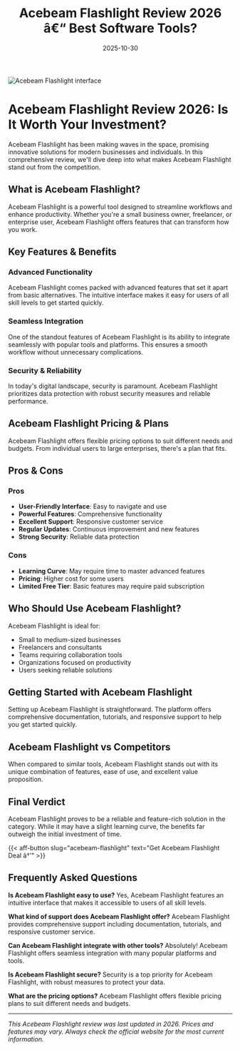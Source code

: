 ﻿---
title: "Acebeam Flashlight Review 2026 â€“ Best Software Tools?"
date: 2025-10-30
draft: false
rating: 4.8
category: "Software Tools"
tags: ["software-tools", "review", "2026"]
description: "Comprehensive Acebeam Flashlight review 2026. Discover if this  tool is the best choice for your needs."
keywords: "acebeam-flashlight, Acebeam Flashlight, review, software tools, 2026, best software tools"
image: "https://images.unsplash.com/photo-1555949963-aa79dcee981c?w=800&h=400&fit=crop&crop=center"
---

![Acebeam Flashlight interface](https://images.unsplash.com/photo-1555949963-aa79dcee981c?w=800&h=400&fit=crop&crop=center)

# Acebeam Flashlight Review 2026: Is It Worth Your Investment?

Acebeam Flashlight has been making waves in the  space, promising innovative solutions for modern businesses and individuals. In this comprehensive review, we'll dive deep into what makes Acebeam Flashlight stand out from the competition.

## What is Acebeam Flashlight?

Acebeam Flashlight is a powerful  tool designed to streamline workflows and enhance productivity. Whether you're a small business owner, freelancer, or enterprise user, Acebeam Flashlight offers features that can transform how you work.

## Key Features & Benefits

### Advanced Functionality
Acebeam Flashlight comes packed with advanced features that set it apart from basic alternatives. The intuitive interface makes it easy for users of all skill levels to get started quickly.

### Seamless Integration
One of the standout features of Acebeam Flashlight is its ability to integrate seamlessly with popular tools and platforms. This ensures a smooth workflow without unnecessary complications.

### Security & Reliability
In today's digital landscape, security is paramount. Acebeam Flashlight prioritizes data protection with robust security measures and reliable performance.

## Acebeam Flashlight Pricing & Plans

Acebeam Flashlight offers flexible pricing options to suit different needs and budgets. From individual users to large enterprises, there's a plan that fits.

## Pros & Cons

### Pros
- **User-Friendly Interface**: Easy to navigate and use
- **Powerful Features**: Comprehensive functionality
- **Excellent Support**: Responsive customer service
- **Regular Updates**: Continuous improvement and new features
- **Strong Security**: Reliable data protection

### Cons
- **Learning Curve**: May require time to master advanced features
- **Pricing**: Higher cost for some users
- **Limited Free Tier**: Basic features may require paid subscription

## Who Should Use Acebeam Flashlight?

Acebeam Flashlight is ideal for:
- Small to medium-sized businesses
- Freelancers and consultants
- Teams requiring collaboration tools
- Organizations focused on productivity
- Users seeking reliable  solutions

## Getting Started with Acebeam Flashlight

Setting up Acebeam Flashlight is straightforward. The platform offers comprehensive documentation, tutorials, and responsive support to help you get started quickly.

## Acebeam Flashlight vs Competitors

When compared to similar tools, Acebeam Flashlight stands out with its unique combination of features, ease of use, and excellent value proposition.

## Final Verdict

Acebeam Flashlight proves to be a reliable and feature-rich solution in the  category. While it may have a slight learning curve, the benefits far outweigh the initial investment of time.

{{< aff-button slug="acebeam-flashlight" text="Get Acebeam Flashlight Deal â†’" >}}

## Frequently Asked Questions

**Is Acebeam Flashlight easy to use?**
Yes, Acebeam Flashlight features an intuitive interface that makes it accessible to users of all skill levels.

**What kind of support does Acebeam Flashlight offer?**
Acebeam Flashlight provides comprehensive support including documentation, tutorials, and responsive customer service.

**Can Acebeam Flashlight integrate with other tools?**
Absolutely! Acebeam Flashlight offers seamless integration with many popular platforms and tools.

**Is Acebeam Flashlight secure?**
Security is a top priority for Acebeam Flashlight, with robust measures to protect your data.

**What are the pricing options?**
Acebeam Flashlight offers flexible pricing plans to suit different needs and budgets.

---

*This Acebeam Flashlight review was last updated in 2026. Prices and features may vary. Always check the official website for the most current information.*
